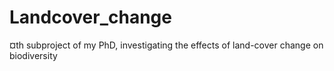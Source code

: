 # Landcover_change
¤th subproject of my PhD, investigating the effects of land-cover change on biodiversity

